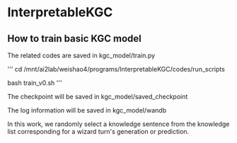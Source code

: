 # InterpretableKGC

## How to train basic KGC model

The related codes are saved in kgc_model/train.py

'''
cd /mnt/ai2lab/weishao4/programs/InterpretableKGC/codes/run_scripts

bash train_v0.sh
'''

The checkpoint will be saved in kgc_model/saved_checkpoint

The log information will be saved in kgc_model/wandb

In this work, we randomly select a knowledge sentence from the knowledge list corresponding for a wizard turn's generation or prediction.